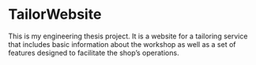 # TailorWebsite
This is my engineering thesis project. It is a website for a tailoring service that includes basic information about the workshop as well as a set of features designed to facilitate the shop’s operations.
